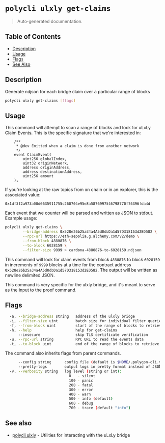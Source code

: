 # `polycli ulxly get-claims`

> Auto-generated documentation.

## Table of Contents

- [Description](#description)
- [Usage](#usage)
- [Flags](#flags)
- [See Also](#see-also)

## Description

Generate ndjson for each bridge claim over a particular range of blocks

```bash
polycli ulxly get-claims [flags]
```

## Usage

This command will attempt to scan a range of blocks and look for uLxLy
Claim Events. This is the specific signature that we're interested
in:

```solidity
    /**
     * @dev Emitted when a claim is done from another network
     */
    event ClaimEvent(
        uint256 globalIndex,
        uint32 originNetwork,
        address originAddress,
        address destinationAddress,
        uint256 amount
    );
```

If you're looking at the raw topics from on chain or in an explorer, this is the associated value:

`0x1df3f2a973a00d6635911755c260704e95e8a5876997546798770f76396fda4d`

Each event that we counter will be parsed and written as JSON to
stdout. Example usage:

```bash
polycli ulxly get-claims \
        --bridge-address 0x528e26b25a34a4A5d0dbDa1d57D318153d2ED582 \
        --rpc-url https://eth-sepolia.g.alchemy.com/v2/demo \
        --from-block 4880876 \
        --to-block 6028159 \
        --filter-size 9999 > cardona-4880876-to-6028159.ndjson
```

This command will look for claim events from block `4880876` to
block `6028159` in increments of `9999` blocks at a time for the
contract address `0x528e26b25a34a4A5d0dbDa1d57D318153d2ED582`. The
output will be written as newline delimited JSON.

This command is very specific for the ulxly bridge, and it's meant to
serve as the input to the proof command.



## Flags

```bash
  -a, --bridge-address string   address of the ulxly bridge
  -i, --filter-size uint        batch size for individual filter queries (default 1000)
  -f, --from-block uint         start of the range of blocks to retrieve
  -h, --help                    help for get-claims
      --insecure                skip TLS certificate verification
  -u, --rpc-url string          RPC URL to read the events data
  -t, --to-block uint           end of the range of blocks to retrieve
```

The command also inherits flags from parent commands.

```bash
      --config string      config file (default is $HOME/.polygon-cli.yaml)
      --pretty-logs        output logs in pretty format instead of JSON (default true)
  -v, --verbosity string   log level (string or int):
                             0   - silent
                             100 - panic
                             200 - fatal
                             300 - error
                             400 - warn
                             500 - info (default)
                             600 - debug
                             700 - trace (default "info")
```

## See also

- [polycli ulxly](polycli_ulxly.md) - Utilities for interacting with the uLxLy bridge
